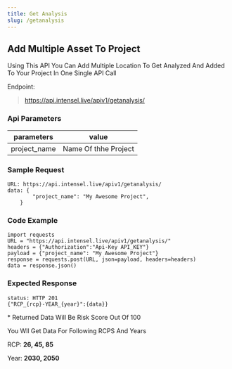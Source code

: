 ```yaml
---
title: Get Analysis
slug: /getanalysis
---
```


## Add Multiple Asset To Project

Using This API You Can Add Multiple Location To Get Analyzed And Added To Your Project In One Single API Call

Endpoint:

> https://api.intensel.live/apiv1/getanalysis/


### Api Parameters

| parameters        | value                             |
| ---------------- | --------------------------------- |
| project_name              | Name Of thhe Project    |

### Sample Request
```
URL: https://api.intensel.live/apiv1/getanalysis/
data: {
		"project_name": "My Awesome Project",
    }
```
### Code Example

```
import requests
URL = "https://api.intensel.live/apiv1/getanalysis/"
headers = {"Authorization":"Api-Key API_KEY"}
payload = {"project_name": "My Awesome Project"}
response = requests.post(URL, json=payload, headers=headers)
data = response.json()
```

### Expected Response
```
status: HTTP 201
{"RCP_{rcp}-YEAR_{year}":{data}}
```
\* Returned Data Will Be Risk Score Out Of 100

You Wll Get Data For Following RCPS And Years

RCP: **26, 45, 85**

Year: **2030, 2050**